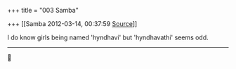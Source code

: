 +++
title = "003 Samba"

+++
[[Samba	2012-03-14, 00:37:59 [Source](https://groups.google.com/g/samskrita/c/Ws-Uv-yuak0)]]



I do know girls being named 'hyndhavi' but 'hyndhavathi' seems odd.  
  

--------------------------------------------------------------------------------------------------------------------------




